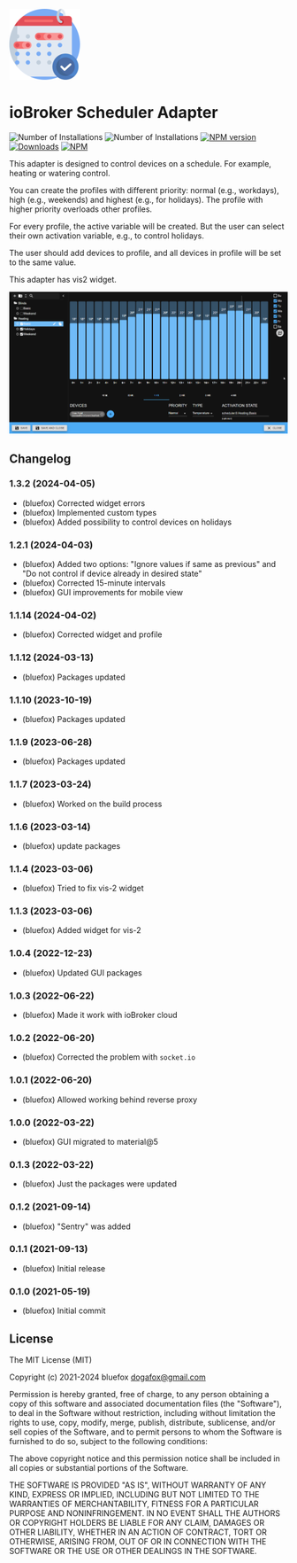 ![Logo](admin/scheduler.png)
# ioBroker Scheduler Adapter

![Number of Installations](http://iobroker.live/badges/scheduler-installed.svg) ![Number of Installations](http://iobroker.live/badges/scheduler-stable.svg) [![NPM version](http://img.shields.io/npm/v/iobroker.scheduler.svg)](https://www.npmjs.com/package/iobroker.scheduler)
[![Downloads](https://img.shields.io/npm/dm/iobroker.scheduler.svg)](https://www.npmjs.com/package/iobroker.scheduler)
[![NPM](https://nodei.co/npm/iobroker.scheduler.png?downloads=true)](https://nodei.co/npm/iobroker.scheduler/)

This adapter is designed to control devices on a schedule. For example, heating or watering control.

You can create the profiles with different priority: normal (e.g., workdays), high (e.g., weekends) and highest (e.g., for holidays).
The profile with higher priority overloads other profiles.

For every profile, the active variable will be created.
But the user can select their own activation variable, e.g., to control holidays. 

The user should add devices to profile, and all devices in profile will be set to the same value.

This adapter has vis2 widget.

![Screenshot](img/scheduler.png)

<!--
	Placeholder for the next version (at the beginning of the line):
	### **WORK IN PROGRESS**
-->

## Changelog
### 1.3.2 (2024-04-05)
* (bluefox) Corrected widget errors
* (bluefox) Implemented custom types
* (bluefox) Added possibility to control devices on holidays

### 1.2.1 (2024-04-03)
* (bluefox) Added two options: "Ignore values if same as previous" and "Do not control if device already in desired state"
* (bluefox) Corrected 15-minute intervals
* (bluefox) GUI improvements for mobile view

### 1.1.14 (2024-04-02)
* (bluefox) Corrected widget and profile

### 1.1.12 (2024-03-13)
* (bluefox) Packages updated

### 1.1.10 (2023-10-19)
* (bluefox) Packages updated

### 1.1.9 (2023-06-28)
* (bluefox) Packages updated

### 1.1.7 (2023-03-24)
* (bluefox) Worked on the build process

### 1.1.6 (2023-03-14)
* (bluefox) update packages

### 1.1.4 (2023-03-06)
* (bluefox) Tried to fix vis-2 widget

### 1.1.3 (2023-03-06)
* (bluefox) Added widget for vis-2

### 1.0.4 (2022-12-23)
* (bluefox) Updated GUI packages

### 1.0.3 (2022-06-22)
* (bluefox) Made it work with ioBroker cloud

### 1.0.2 (2022-06-20)
* (bluefox) Corrected the problem with `socket.io`

### 1.0.1 (2022-06-20)
* (bluefox) Allowed working behind reverse proxy

### 1.0.0 (2022-03-22)
* (bluefox) GUI migrated to material@5

### 0.1.3 (2022-03-22)
* (bluefox) Just the packages were updated

### 0.1.2 (2021-09-14)
* (bluefox) "Sentry" was added

### 0.1.1 (2021-09-13)
* (bluefox) Initial release

### 0.1.0 (2021-05-19)
* (bluefox) Initial commit

## License
The MIT License (MIT)

Copyright (c) 2021-2024 bluefox <dogafox@gmail.com>

Permission is hereby granted, free of charge, to any person obtaining a copy
of this software and associated documentation files (the "Software"), to deal
in the Software without restriction, including without limitation the rights
to use, copy, modify, merge, publish, distribute, sublicense, and/or sell
copies of the Software, and to permit persons to whom the Software is
furnished to do so, subject to the following conditions:

The above copyright notice and this permission notice shall be included in all
copies or substantial portions of the Software.

THE SOFTWARE IS PROVIDED "AS IS", WITHOUT WARRANTY OF ANY KIND, EXPRESS OR
IMPLIED, INCLUDING BUT NOT LIMITED TO THE WARRANTIES OF MERCHANTABILITY,
FITNESS FOR A PARTICULAR PURPOSE AND NONINFRINGEMENT. IN NO EVENT SHALL THE
AUTHORS OR COPYRIGHT HOLDERS BE LIABLE FOR ANY CLAIM, DAMAGES OR OTHER
LIABILITY, WHETHER IN AN ACTION OF CONTRACT, TORT OR OTHERWISE, ARISING FROM,
OUT OF OR IN CONNECTION WITH THE SOFTWARE OR THE USE OR OTHER DEALINGS IN THE
SOFTWARE.
